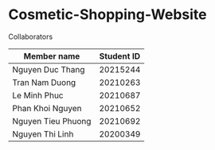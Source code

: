 # Cosmetic-Shopping-Website

Collaborators

| Member name | Student ID |
| ------------- | ------------- |
| Nguyen Duc Thang | 20215244 |
| Tran Nam Duong | 20210263 |
| Le Minh Phuc | 20210687 |
| Phan Khoi Nguyen | 20210652 |
| Nguyen Tieu Phuong | 20210692  |
| Nguyen Thi Linh | 20200349 |
